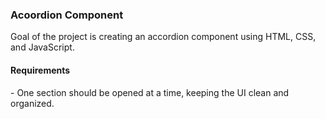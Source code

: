<h3>Acoordion Component</h3>

<p>Goal of the project is creating an accordion component using HTML, CSS, and JavaScript.</p>

<h4>Requirements</h4>
- One section should be opened at a time, keeping the UI clean and organized.